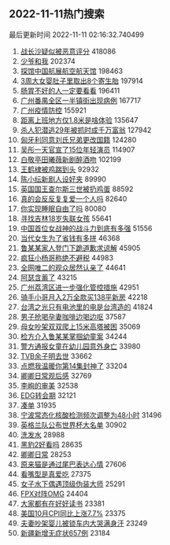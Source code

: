 ## 2022-11-11热门搜索 
最后更新时间 2022-11-11 02:16:32.740499 
1. [战长沙疑似被恶意评分](https://s.weibo.com/weibo?q=%23%E6%88%98%E9%95%BF%E6%B2%99%E7%96%91%E4%BC%BC%E8%A2%AB%E6%81%B6%E6%84%8F%E8%AF%84%E5%88%86%23&t=31&band_rank=1&Refer=top) 418086
1. [少爷和我](https://s.weibo.com/weibo?q=%23%E5%B0%91%E7%88%B7%E5%92%8C%E6%88%91%23&t=31&band_rank=2&Refer=top) 202374
1. [探馆中国航展航空航天馆](https://s.weibo.com/weibo?q=%23%E6%8E%A2%E9%A6%86%E4%B8%AD%E5%9B%BD%E8%88%AA%E5%B1%95%E8%88%AA%E7%A9%BA%E8%88%AA%E5%A4%A9%E9%A6%86%23&t=31&band_rank=3&Refer=top) 198463
1. [3周大女婴肚子里取出8个寄生胎](https://s.weibo.com/weibo?q=%233%E5%91%A8%E5%A4%A7%E5%A5%B3%E5%A9%B4%E8%82%9A%E5%AD%90%E9%87%8C%E5%8F%96%E5%87%BA8%E4%B8%AA%E5%AF%84%E7%94%9F%E8%83%8E%23&t=31&band_rank=4&Refer=top) 197914
1. [肠胃不好的人一定要看看](https://s.weibo.com/weibo?q=%23%E8%82%A0%E8%83%83%E4%B8%8D%E5%A5%BD%E7%9A%84%E4%BA%BA%E4%B8%80%E5%AE%9A%E8%A6%81%E7%9C%8B%E7%9C%8B%23&t=31&band_rank=5&Refer=top) 196411
1. [广州番禺全区一半镇街出现病例](https://s.weibo.com/weibo?q=%23%E5%B9%BF%E5%B7%9E%E7%95%AA%E7%A6%BA%E5%85%A8%E5%8C%BA%E4%B8%80%E5%8D%8A%E9%95%87%E8%A1%97%E5%87%BA%E7%8E%B0%E7%97%85%E4%BE%8B%23&t=31&band_rank=6&Refer=top) 167717
1. [广州疫情防控](https://s.weibo.com/weibo?q=%23%E5%B9%BF%E5%B7%9E%E7%96%AB%E6%83%85%E9%98%B2%E6%8E%A7%23&t=31&band_rank=7&Refer=top) 155921
1. [距离上班地方仅1.8米是啥体验](https://s.weibo.com/weibo?q=%23%E8%B7%9D%E7%A6%BB%E4%B8%8A%E7%8F%AD%E5%9C%B0%E6%96%B9%E4%BB%851.8%E7%B1%B3%E6%98%AF%E5%95%A5%E4%BD%93%E9%AA%8C%23&t=31&band_rank=8&Refer=top) 135647
1. [杀人犯潜逃29年被抓时成千万富翁](https://s.weibo.com/weibo?q=%23%E6%9D%80%E4%BA%BA%E7%8A%AF%E6%BD%9C%E9%80%8329%E5%B9%B4%E8%A2%AB%E6%8A%93%E6%97%B6%E6%88%90%E5%8D%83%E4%B8%87%E5%AF%8C%E7%BF%81%23&t=31&band_rank=9&Refer=top) 127942
1. [匈牙利同意刘氏兄弟更改国籍](https://s.weibo.com/weibo?q=%23%E5%8C%88%E7%89%99%E5%88%A9%E5%90%8C%E6%84%8F%E5%88%98%E6%B0%8F%E5%85%84%E5%BC%9F%E6%9B%B4%E6%94%B9%E5%9B%BD%E7%B1%8D%23&t=31&band_rank=10&Refer=top) 124280
1. [吴彤一天官宣了15位年轻演员](https://s.weibo.com/weibo?q=%23%E5%90%B4%E5%BD%A4%E4%B8%80%E5%A4%A9%E5%AE%98%E5%AE%A3%E4%BA%8615%E4%BD%8D%E5%B9%B4%E8%BD%BB%E6%BC%94%E5%91%98%23&t=31&band_rank=11&Refer=top) 114907
1. [白敬亭田曦薇新剧醉酒吻](https://s.weibo.com/weibo?q=%23%E7%99%BD%E6%95%AC%E4%BA%AD%E7%94%B0%E6%9B%A6%E8%96%87%E6%96%B0%E5%89%A7%E9%86%89%E9%85%92%E5%90%BB%23&t=31&band_rank=12&Refer=top) 102199
1. [王鹤棣被鸡踹到头](https://s.weibo.com/weibo?q=%23%E7%8E%8B%E9%B9%A4%E6%A3%A3%E8%A2%AB%E9%B8%A1%E8%B8%B9%E5%88%B0%E5%A4%B4%23&t=31&band_rank=13&Refer=top) 92932
1. [陈小纭新剧人设好夹](https://s.weibo.com/weibo?q=%23%E9%99%88%E5%B0%8F%E7%BA%AD%E6%96%B0%E5%89%A7%E4%BA%BA%E8%AE%BE%E5%A5%BD%E5%A4%B9%23&t=31&band_rank=14&Refer=top) 89990
1. [英国国王查尔斯三世被扔鸡蛋](https://s.weibo.com/weibo?q=%23%E8%8B%B1%E5%9B%BD%E5%9B%BD%E7%8E%8B%E6%9F%A5%E5%B0%94%E6%96%AF%E4%B8%89%E4%B8%96%E8%A2%AB%E6%89%94%E9%B8%A1%E8%9B%8B%23&t=31&band_rank=15&Refer=top) 88592
1. [真的会反反复复爱一个人吗](https://s.weibo.com/weibo?q=%23%E7%9C%9F%E7%9A%84%E4%BC%9A%E5%8F%8D%E5%8F%8D%E5%A4%8D%E5%A4%8D%E7%88%B1%E4%B8%80%E4%B8%AA%E4%BA%BA%E5%90%97%23&t=31&band_rank=16&Refer=top) 82640
1. [你实现睡眠自由了吗](https://s.weibo.com/weibo?q=%23%E4%BD%A0%E5%AE%9E%E7%8E%B0%E7%9D%A1%E7%9C%A0%E8%87%AA%E7%94%B1%E4%BA%86%E5%90%97%23&t=31&band_rank=17&Refer=top) 80080
1. [寻找吉林18岁失联女孩](https://s.weibo.com/weibo?q=%23%E5%AF%BB%E6%89%BE%E5%90%89%E6%9E%9718%E5%B2%81%E5%A4%B1%E8%81%94%E5%A5%B3%E5%AD%A9%23&t=31&band_rank=18&Refer=top) 55641
1. [中国首位女战神的战斗力到底有多强](https://s.weibo.com/weibo?q=%23%E4%B8%AD%E5%9B%BD%E9%A6%96%E4%BD%8D%E5%A5%B3%E6%88%98%E7%A5%9E%E7%9A%84%E6%88%98%E6%96%97%E5%8A%9B%E5%88%B0%E5%BA%95%E6%9C%89%E5%A4%9A%E5%BC%BA%23&t=31&band_rank=19&Refer=top) 51556
1. [当代女生为了省钱有多拼](https://s.weibo.com/weibo?q=%23%E5%BD%93%E4%BB%A3%E5%A5%B3%E7%94%9F%E4%B8%BA%E4%BA%86%E7%9C%81%E9%92%B1%E6%9C%89%E5%A4%9A%E6%8B%BC%23&t=31&band_rank=20&Refer=top) 46368
1. [鲁某某家人登门下跪道歉求谅解](https://s.weibo.com/weibo?q=%23%E9%B2%81%E6%9F%90%E6%9F%90%E5%AE%B6%E4%BA%BA%E7%99%BB%E9%97%A8%E4%B8%8B%E8%B7%AA%E9%81%93%E6%AD%89%E6%B1%82%E8%B0%85%E8%A7%A3%23&t=31&band_rank=21&Refer=top) 45905
1. [疯狂小杨哥称绝不避税](https://s.weibo.com/weibo?q=%23%E7%96%AF%E7%8B%82%E5%B0%8F%E6%9D%A8%E5%93%A5%E7%A7%B0%E7%BB%9D%E4%B8%8D%E9%81%BF%E7%A8%8E%23&t=31&band_rank=22&Refer=top) 44983
1. [全网唯二的观众居然认亲了](https://s.weibo.com/weibo?q=%23%E5%85%A8%E7%BD%91%E5%94%AF%E4%BA%8C%E7%9A%84%E8%A7%82%E4%BC%97%E5%B1%85%E7%84%B6%E8%AE%A4%E4%BA%B2%E4%BA%86%23&t=31&band_rank=23&Refer=top) 44641
1. [阿瑟含蓄了](https://s.weibo.com/weibo?q=%23%E9%98%BF%E7%91%9F%E5%90%AB%E8%93%84%E4%BA%86%23&t=31&band_rank=24&Refer=top) 43215
1. [广州荔湾区进一步强化管控措施](https://s.weibo.com/weibo?q=%23%E5%B9%BF%E5%B7%9E%E8%8D%94%E6%B9%BE%E5%8C%BA%E8%BF%9B%E4%B8%80%E6%AD%A5%E5%BC%BA%E5%8C%96%E7%AE%A1%E6%8E%A7%E6%8E%AA%E6%96%BD%23&t=31&band_rank=25&Refer=top) 42951
1. [骑手小哥月入2万全款买138平新房](https://s.weibo.com/weibo?q=%23%E9%AA%91%E6%89%8B%E5%B0%8F%E5%93%A5%E6%9C%88%E5%85%A52%E4%B8%87%E5%85%A8%E6%AC%BE%E4%B9%B0138%E5%B9%B3%E6%96%B0%E6%88%BF%23&t=31&band_rank=26&Refer=top) 42218
1. [台湾之光只有电池里的电是台湾造的](https://s.weibo.com/weibo?q=%23%E5%8F%B0%E6%B9%BE%E4%B9%8B%E5%85%89%E5%8F%AA%E6%9C%89%E7%94%B5%E6%B1%A0%E9%87%8C%E7%9A%84%E7%94%B5%E6%98%AF%E5%8F%B0%E6%B9%BE%E9%80%A0%E7%9A%84%23&t=31&band_rank=27&Refer=top) 41824
1. [男子抢喝孕妻咖啡边喝边呕](https://s.weibo.com/weibo?q=%23%E7%94%B7%E5%AD%90%E6%8A%A2%E5%96%9D%E5%AD%95%E5%A6%BB%E5%92%96%E5%95%A1%E8%BE%B9%E5%96%9D%E8%BE%B9%E5%91%95%23&t=31&band_rank=28&Refer=top) 37587
1. [母女吵架双双爬上15米高塔被困](https://s.weibo.com/weibo?q=%23%E6%AF%8D%E5%A5%B3%E5%90%B5%E6%9E%B6%E5%8F%8C%E5%8F%8C%E7%88%AC%E4%B8%8A15%E7%B1%B3%E9%AB%98%E5%A1%94%E8%A2%AB%E5%9B%B0%23&t=31&band_rank=29&Refer=top) 35069
1. [检方介入鲁某某掌掴幼童案](https://s.weibo.com/weibo?q=%23%E6%A3%80%E6%96%B9%E4%BB%8B%E5%85%A5%E9%B2%81%E6%9F%90%E6%9F%90%E6%8E%8C%E6%8E%B4%E5%B9%BC%E7%AB%A5%E6%A1%88%23&t=31&band_rank=30&Refer=top) 34244
1. [警方通报女童在幼儿园意外身亡](https://s.weibo.com/weibo?q=%23%E8%AD%A6%E6%96%B9%E9%80%9A%E6%8A%A5%E5%A5%B3%E7%AB%A5%E5%9C%A8%E5%B9%BC%E5%84%BF%E5%9B%AD%E6%84%8F%E5%A4%96%E8%BA%AB%E4%BA%A1%23&t=31&band_rank=31&Refer=top) 33980
1. [TVB余子明去世](https://s.weibo.com/weibo?q=%23TVB%E4%BD%99%E5%AD%90%E6%98%8E%E5%8E%BB%E4%B8%96%23&t=31&band_rank=32&Refer=top) 33662
1. [点燃我温暖你第14集封神了](https://s.weibo.com/weibo?q=%23%E7%82%B9%E7%87%83%E6%88%91%E6%B8%A9%E6%9A%96%E4%BD%A0%E7%AC%AC14%E9%9B%86%E5%B0%81%E7%A5%9E%E4%BA%86%23&t=31&band_rank=33&Refer=top) 33204
1. [卿卿日常观后感](https://s.weibo.com/weibo?q=%23%E5%8D%BF%E5%8D%BF%E6%97%A5%E5%B8%B8%E8%A7%82%E5%90%8E%E6%84%9F%23&t=31&band_rank=34&Refer=top) 32769
1. [李峋的审美](https://s.weibo.com/weibo?q=%23%E6%9D%8E%E5%B3%8B%E7%9A%84%E5%AE%A1%E7%BE%8E%23&t=31&band_rank=35&Refer=top) 32538
1. [EDG转会期](https://s.weibo.com/weibo?q=%23EDG%E8%BD%AC%E4%BC%9A%E6%9C%9F%23&t=31&band_rank=36&Refer=top) 32121
1. [凑单](https://s.weibo.com/weibo?q=%E5%87%91%E5%8D%95&t=31&band_rank=37&Refer=top) 31935
1. [宁波常态化核酸检测频次调整为48小时](https://s.weibo.com/weibo?q=%23%E5%AE%81%E6%B3%A2%E5%B8%B8%E6%80%81%E5%8C%96%E6%A0%B8%E9%85%B8%E6%A3%80%E6%B5%8B%E9%A2%91%E6%AC%A1%E8%B0%83%E6%95%B4%E4%B8%BA48%E5%B0%8F%E6%97%B6%23&t=31&band_rank=38&Refer=top) 31496
1. [英格兰队公布世界杯大名单](https://s.weibo.com/weibo?q=%23%E8%8B%B1%E6%A0%BC%E5%85%B0%E9%98%9F%E5%85%AC%E5%B8%83%E4%B8%96%E7%95%8C%E6%9D%AF%E5%A4%A7%E5%90%8D%E5%8D%95%23&t=31&band_rank=39&Refer=top) 30902
1. [洗发水](https://s.weibo.com/weibo?q=%23%E6%B4%97%E5%8F%91%E6%B0%B4%23&t=31&band_rank=40&Refer=top) 28988
1. [黑豹2好看吗](https://s.weibo.com/weibo?q=%23%E9%BB%91%E8%B1%B92%E5%A5%BD%E7%9C%8B%E5%90%97%23&t=31&band_rank=41&Refer=top) 28635
1. [卿卿日常](https://s.weibo.com/weibo?q=%E5%8D%BF%E5%8D%BF%E6%97%A5%E5%B8%B8&t=31&band_rank=42&Refer=top) 28253
1. [原来猫是通过尾巴表达心情](https://s.weibo.com/weibo?q=%23%E5%8E%9F%E6%9D%A5%E7%8C%AB%E6%98%AF%E9%80%9A%E8%BF%87%E5%B0%BE%E5%B7%B4%E8%A1%A8%E8%BE%BE%E5%BF%83%E6%83%85%23&t=31&band_rank=43&Refer=top) 27606
1. [看嘴型是真爱吃](https://s.weibo.com/weibo?q=%23%E7%9C%8B%E5%98%B4%E5%9E%8B%E6%98%AF%E7%9C%9F%E7%88%B1%E5%90%83%23&t=31&band_rank=44&Refer=top) 27375
1. [女子水下偶遇顶级伪装大师](https://s.weibo.com/weibo?q=%23%E5%A5%B3%E5%AD%90%E6%B0%B4%E4%B8%8B%E5%81%B6%E9%81%87%E9%A1%B6%E7%BA%A7%E4%BC%AA%E8%A3%85%E5%A4%A7%E5%B8%88%23&t=31&band_rank=45&Refer=top) 25291
1. [FPX对阵OMG](https://s.weibo.com/weibo?q=%23FPX%E5%AF%B9%E9%98%B5OMG%23&t=31&band_rank=46&Refer=top) 24404
1. [大家都有在好好读书](https://s.weibo.com/weibo?q=%23%E5%A4%A7%E5%AE%B6%E9%83%BD%E6%9C%89%E5%9C%A8%E5%A5%BD%E5%A5%BD%E8%AF%BB%E4%B9%A6%23&t=31&band_rank=47&Refer=top) 23381
1. [美国10月CPI同比上涨7.7%](https://s.weibo.com/weibo?q=%23%E7%BE%8E%E5%9B%BD10%E6%9C%88CPI%E5%90%8C%E6%AF%94%E4%B8%8A%E6%B6%A87.7%25%23&t=31&band_rank=48&Refer=top) 23375
1. [夫妻吵架婴儿被锁车内大哭满身汗](https://s.weibo.com/weibo?q=%23%E5%A4%AB%E5%A6%BB%E5%90%B5%E6%9E%B6%E5%A9%B4%E5%84%BF%E8%A2%AB%E9%94%81%E8%BD%A6%E5%86%85%E5%A4%A7%E5%93%AD%E6%BB%A1%E8%BA%AB%E6%B1%97%23&t=31&band_rank=49&Refer=top) 23249
1. [新疆新增无症状657例](https://s.weibo.com/weibo?q=%23%E6%96%B0%E7%96%86%E6%96%B0%E5%A2%9E%E6%97%A0%E7%97%87%E7%8A%B6657%E4%BE%8B%23&t=31&band_rank=50&Refer=top) 23184
